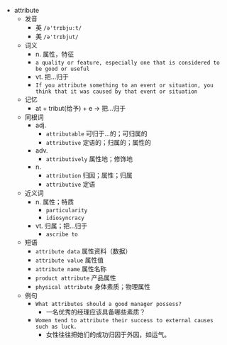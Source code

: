 - attribute
  - 发音
    - 英 `/ə'trɪbjuːt/`
    - 美 `/ə'trɪbjut/`
  - 词义
    - n. 属性，特征
    - `a quality or feature, especially one that is considered to be good or useful`
    - vt. 把…归于
    - `If you attribute something to an event or situation, you think that it was caused by that event or situation`
  - 记忆
    - at + tribut(给予) + e → 把…归于
  - 同根词
    - adj.
      - `attributable` 可归于…的；可归属的
      - `attributive` 定语的；归属的；属性的
    - adv.
      - `attributively` 属性地；修饰地
    - n.
      - `attribution` 归因；属性；归属
      - `attributive` 定语
  - 近义词
    - n. 属性；特质
      - `particularity`
      - `idiosyncracy`
    - vt. 归属；把…归于
      - `ascribe to`
  - 短语
    - `attribute data` 属性资料（数据） 
    - `attribute value` 属性值 
    - `attribute name` 属性名称 
    - `product attribute` 产品属性 
    - `physical attribute` 身体素质；物理属性 
  - 例句
    - `What attributes should a good manager possess?`
      - 一名优秀的经理应该具备哪些素质？
    - `Women tend to attribute their success to external causes such as luck.`
      - 女性往往把她们的成功归因于外因，如运气。


